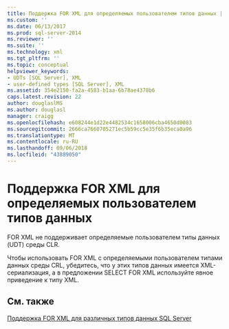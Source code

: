 ```yaml
---
title: Поддержка FOR XML для определяемых пользователем типов данных | Документация Майкрософт
ms.custom: ''
ms.date: 06/13/2017
ms.prod: sql-server-2014
ms.reviewer: ''
ms.suite: ''
ms.technology: xml
ms.tgt_pltfrm: ''
ms.topic: conceptual
helpviewer_keywords:
- UDTs [SQL Server], XML
- user-defined types [SQL Server], XML
ms.assetid: 354e2150-fa2a-4583-b1aa-6b78ae4378b6
caps.latest.revision: 22
author: douglaslMS
ms.author: douglasl
manager: craigg
ms.openlocfilehash: e608244e1d22e4482534c1658006cba4650d0083
ms.sourcegitcommit: 2666ca7660705271ec5b59cc5e35f6b35eca0a96
ms.translationtype: MT
ms.contentlocale: ru-RU
ms.lasthandoff: 09/06/2018
ms.locfileid: "43889050"
---
```

# <a name="for-xml-support-for-the-user-defined-data-types-udt"></a>Поддержка FOR XML для определяемых пользователем типов данных
  FOR XML не поддерживает определяемые пользователем типы данных (UDT) среды CLR.  
  
 Чтобы использовать FOR XML с определяемыми пользователем типами данных среды CRL, убедитесь, что у этих типов данных имеется XML-сериализация, а в предложении SELECT FOR XML используйте явное приведение к типу XML.  
  
## <a name="see-also"></a>См. также  
 [Поддержка FOR XML для различных типов данных SQL Server](for-xml-support-for-various-sql-server-data-types.md)  
  
  
